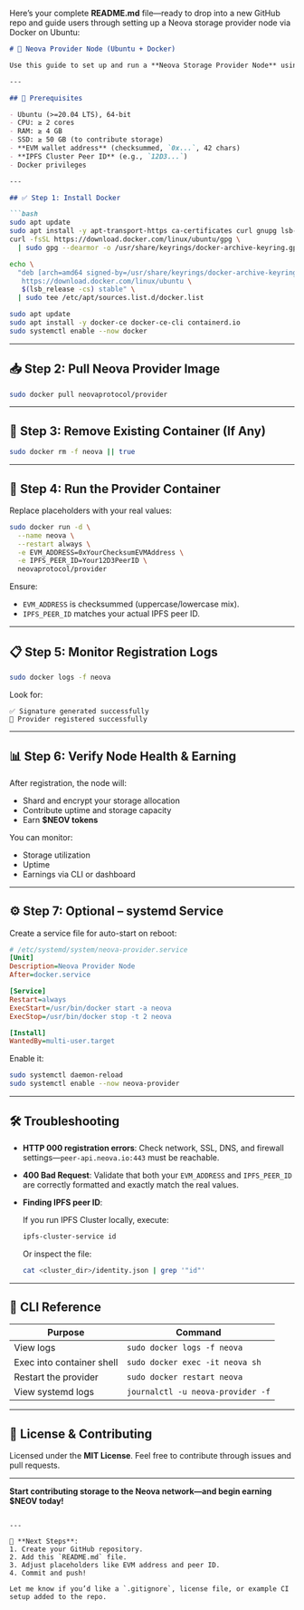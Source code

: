 Here’s your complete **README.md** file—ready to drop into a new GitHub repo and guide users through setting up a Neova storage provider node via Docker on Ubuntu:

````markdown
# 🔗 Neova Provider Node (Ubuntu + Docker)

Use this guide to set up and run a **Neova Storage Provider Node** using Docker on Ubuntu. It includes installation, configuration, monitoring, and optional systemd service setup.

---

## 🐳 Prerequisites

- Ubuntu (>=20.04 LTS), 64-bit  
- CPU: ≥ 2 cores  
- RAM: ≥ 4 GB  
- SSD: ≥ 50 GB (to contribute storage)  
- **EVM wallet address** (checksummed, `0x...`, 42 chars)  
- **IPFS Cluster Peer ID** (e.g., `12D3...`)  
- Docker privileges  

---

## ✅ Step 1: Install Docker

```bash
sudo apt update
sudo apt install -y apt-transport-https ca-certificates curl gnupg lsb-release
curl -fsSL https://download.docker.com/linux/ubuntu/gpg \
  | sudo gpg --dearmor -o /usr/share/keyrings/docker-archive-keyring.gpg

echo \
  "deb [arch=amd64 signed-by=/usr/share/keyrings/docker-archive-keyring.gpg] \
   https://download.docker.com/linux/ubuntu \
   $(lsb_release -cs) stable" \
  | sudo tee /etc/apt/sources.list.d/docker.list

sudo apt update
sudo apt install -y docker-ce docker-ce-cli containerd.io
sudo systemctl enable --now docker
````

---

## 📥 Step 2: Pull Neova Provider Image

```bash
sudo docker pull neovaprotocol/provider
```

---

## 🛑 Step 3: Remove Existing Container (If Any)

```bash
sudo docker rm -f neova || true
```

---

## 🔑 Step 4: Run the Provider Container

Replace placeholders with your real values:

```bash
sudo docker run -d \
  --name neova \
  --restart always \
  -e EVM_ADDRESS=0xYourChecksumEVMAddress \
  -e IPFS_PEER_ID=Your12D3PeerID \
  neovaprotocol/provider
```

Ensure:

* `EVM_ADDRESS` is checksummed (uppercase/lowercase mix).
* `IPFS_PEER_ID` matches your actual IPFS peer ID.

---

## 📋 Step 5: Monitor Registration Logs

```bash
sudo docker logs -f neova
```

Look for:

```
✅ Signature generated successfully
🚀 Provider registered successfully
```

---

## 📊 Step 6: Verify Node Health & Earning

After registration, the node will:

* Shard and encrypt your storage allocation
* Contribute uptime and storage capacity
* Earn **\$NEOV tokens**

You can monitor:

* Storage utilization
* Uptime
* Earnings via CLI or dashboard

---

## ⚙️ Step 7: Optional – systemd Service

Create a service file for auto-start on reboot:

```ini
# /etc/systemd/system/neova-provider.service
[Unit]
Description=Neova Provider Node
After=docker.service

[Service]
Restart=always
ExecStart=/usr/bin/docker start -a neova
ExecStop=/usr/bin/docker stop -t 2 neova

[Install]
WantedBy=multi-user.target
```

Enable it:

```bash
sudo systemctl daemon-reload
sudo systemctl enable --now neova-provider
```

---

## 🛠 Troubleshooting

* **HTTP 000 registration errors**: Check network, SSL, DNS, and firewall settings—`peer-api.neova.io:443` must be reachable.
* **400 Bad Request**: Validate that both your `EVM_ADDRESS` and `IPFS_PEER_ID` are correctly formatted and exactly match the real values.
* **Finding IPFS peer ID**:

  If you run IPFS Cluster locally, execute:

  ```bash
  ipfs-cluster-service id
  ```

  Or inspect the file:

  ```bash
  cat <cluster_dir>/identity.json | grep '"id"'
  ```

---

## 🧭 CLI Reference

| Purpose                   | Command                           |
| ------------------------- | --------------------------------- |
| View logs                 | `sudo docker logs -f neova`       |
| Exec into container shell | `sudo docker exec -it neova sh`   |
| Restart the provider      | `sudo docker restart neova`       |
| View systemd logs         | `journalctl -u neova-provider -f` |

---

## 🎉 License & Contributing

Licensed under the **MIT License**. Feel free to contribute through issues and pull requests.

---

**Start contributing storage to the Neova network—and begin earning \$NEOV today!**

```

---

📌 **Next Steps**:  
1. Create your GitHub repository.  
2. Add this `README.md` file.  
3. Adjust placeholders like EVM address and peer ID.  
4. Commit and push!

Let me know if you’d like a `.gitignore`, license file, or example CI setup added to the repo.
```
